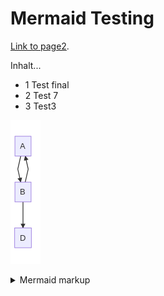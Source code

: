 # Mermaid Testing

[Link to page2](./page2.md).

Inhalt...
* 1 Test final
* 2 Test 7
* 3 Test3

<!-- generated by mermaid compile action - START -->
![~mermaid diagram 1~](/assets/images/docs_index-md-1.png)
<details>
  <summary>Mermaid markup</summary>

```mermaid
graph TD;
    A-->B;
    B-->A;
    B-->D;
```

</details>
<!-- generated by mermaid compile action - END -->
